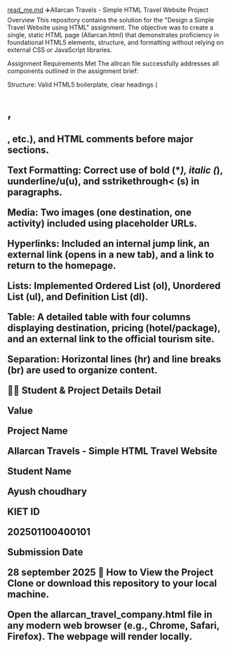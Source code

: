 [read_me.md](https://github.com/user-attachments/files/22584169/read_me.md)
✈️Allarcan Travels - Simple HTML Travel Website
Project Overview
This repository contains the solution for the "Design a Simple Travel Website using HTML" assignment. The objective was to create a single, static HTML page (Allarcan.html) that demonstrates proficiency in foundational HTML5 elements, structure, and formatting without relying on external CSS or JavaScript libraries.

Assignment Requirements Met
The allrcan file successfully addresses all components outlined in the assignment brief:

Structure: Valid HTML5 boilerplate, clear headings (<h1>, <h2>, etc.), and HTML comments before major sections.

Text Formatting: Correct use of bold (\*_), italic (_), uunderline/u(u), and sstrikethrough< (s) in paragraphs.

Media: Two images (one destination, one activity) included using placeholder URLs.

Hyperlinks: Included an internal jump link, an external link (opens in a new tab), and a link to return to the homepage.

Lists: Implemented Ordered List (ol), Unordered List (ul), and Definition List (dl).

Table: A detailed table with four columns displaying destination, pricing (hotel/package), and an external link to the official tourism site.

Separation: Horizontal lines (hr) and line breaks (br) are used to organize content.

👩‍💻 Student & Project Details
Detail

Value

Project Name

Allarcan Travels - Simple HTML Travel Website

Student Name

Ayush choudhary

KIET ID

202501100400101

Submission Date

28 september 2025
🚀 How to View the Project
Clone or download this repository to your local machine.

Open the allarcan_travel_company.html file in any modern web browser (e.g., Chrome, Safari, Firefox). The webpage will render locally.
